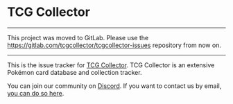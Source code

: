 # TCG Collector

---

This project was moved to GitLab.
Please use the https://gitlab.com/tcgcollector/tcgcollector-issues repository from now on.

---

This is the issue tracker for [TCG Collector](https://www.tcgcollector.com/).
TCG Collector is an extensive Pokémon card database and collection tracker.

You can join our community on [Discord](https://discord.gg/jJZm5KG).
If you want to contact us by email, [you can do so here](https://www.tcgcollector.com/contact).
